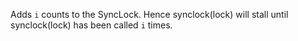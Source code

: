 Adds `i` counts to the SyncLock. Hence synclock(lock) will stall until synclock(lock) has been called `i` times.
